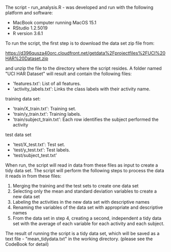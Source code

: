 The script - run_analysis.R - was developed and run with the following platform and software:

- MacBook computer running MacOS 15.1
- RStudio 1.2.5019
- R version 3.6.1

To run the script, the first step is to download the data set zip file from:

https://d396qusza40orc.cloudfront.net/getdata%2Fprojectfiles%2FUCI%20HAR%20Dataset.zip

and unzip the file to the directory where the script resides. A folder named "UCI HAR Dataset" will result and contain the following files:

- 'features.txt': List of all features.
- 'activity_labels.txt': Links the class labels with their activity name.

training data set:

- 'train/X_train.txt': Training set.
- 'train/y_train.txt': Training labels.
- 'train/subject_train.txt': Each row identifies the subject performed the activity 

test data set
- 'test/X_test.txt': Test set.
- 'test/y_test.txt': Test labels.
- 'test/subject_test.txt'

When run, the script will read in data from these files as input to create a tidy data set. The script will perform the following steps to process the data it reads in from these files:

1. Merging the training and the test sets to create one data set
2. Selecting only the mean and standard deviation variables to create a new data set
3. Labeling the activities in the new data set with descriptive names
4. Renaming the variables of the data set with appropriate and descriptive names
5. From the data set in step 4, creating a second, independent a tidy data set with the average of each variable for each activity and each subject.

The result of running the script is a tidy data set, which will be saved as a text file - "mean_tidydata.txt" in the working directory. (please see the CodeBook for detail)
